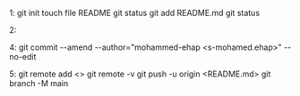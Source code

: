 1:
git init
touch file README
git status
git add README.md
git status

2:

4:
git commit --amend
--author="mohammed-ehap <s-mohamed.ehap>" --no-edit

5:
git remote add <>
git remote -v
git push -u origin <README.md>
git branch -M main
